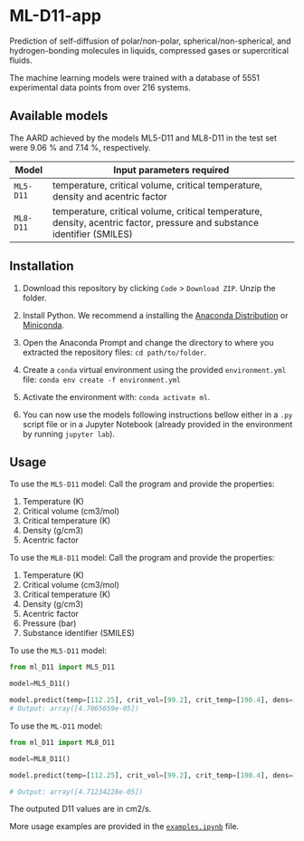 # ML-D11-app

Prediction of self-diffusion of polar/non-polar, spherical/non-spherical, and hydrogen-bonding molecules in liquids, compressed gases or supercritical fluids.


The machine learning models were trained with a database of 5551 experimental data points from over 216 systems.

## Available models

The AARD achieved by the models ML5-D11 and ML8-D11 in the test set were 9.06 % and 7.14 %, respectively.

| Model            | Input parameters required                                                                    |
|------------------|----------------------------------------------------------------------------------------------|
| `ML5-D11`     | temperature, critical volume, critical temperature, density and acentric factor                                                   |
| `ML8-D11`   | temperature, critical volume, critical temperature, density, acentric factor, pressure  and substance identifier (SMILES)                                                   |
                                  


## Installation

1. Download this repository by clicking `Code` > `Download ZIP`. Unzip the folder.

2. Install Python. We recommend a installing the [Anaconda Distribution](https://www.anaconda.com/download) or [Miniconda](https://docs.conda.io/projects/miniconda/en/latest/miniconda-install.html).

3. Open the Anaconda Prompt and change the directory to where you extracted the repository files: `cd path/to/folder`.

3. Create a `conda` virtual environment using the provided `environment.yml` file: `conda env create -f environment.yml`

4. Activate the environment with: `conda activate ml`.

5. You can now use the models following instructions bellow either in a `.py` script file or in a Jupyter Notebook (already provided in the environment by running `jupyter lab`).

## Usage

To use the `ML5-D11` model:
Call the program and provide the properties:

1. Temperature (K)
2. Critical volume (cm3/mol)
3. Critical temperature (K)
4. Density (g/cm3)
5. Acentric factor

To use the `ML8-D11` model:
Call the program and provide the properties:

1. Temperature (K)
2. Critical volume (cm3/mol)
3. Critical temperature (K)
4. Density (g/cm3)
5. Acentric factor
6. Pressure (bar)
7. Substance identifier (SMILES)

To use the `ML5-D11` model:
```python
from ml_D11 import ML5_D11

model=ML5_D11()

model.predict(temp=[112.25], crit_vol=[99.2], crit_temp=[190.4], dens=[0.4222], acent_fact=[0.011])
# Output: array([4.7065659e-05])
```

To use the `ML-D11` model:


```python
from ml_D11 import ML8_D11

model=ML8_D11()

model.predict(temp=[112.25], crit_vol=[99.2], crit_temp=[190.4], dens=[0.4222], acent_fact=[0.011], press=[8.61], smiles=['C'])

# Output: array([4.71234228e-05])
```

The outputed D11 values are in cm2/s.

More usage examples are provided in the [`examples.ipynb`](examples.ipynb) file.

